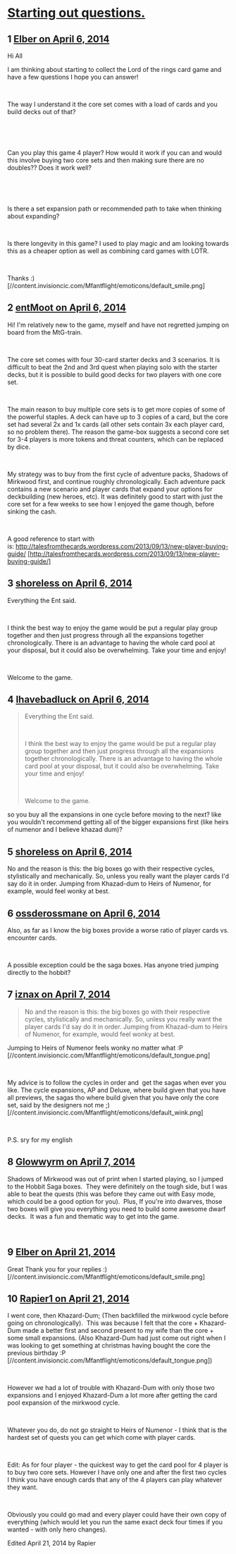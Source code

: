 # [Starting out questions.](https://community.fantasyflightgames.com/topic/103256-starting-out-questions/)

## 1 [Elber on April 6, 2014](https://community.fantasyflightgames.com/topic/103256-starting-out-questions/?do=findComment&comment=1039749)

Hi All

I am thinking about starting to collect the Lord of the rings card game and have a few questions I hope you can answer!

 

The way I understand it the core set comes with a load of cards and you build decks out of that?

 

 

Can you play this game 4 player? How would it work if you can and would this involve buying two core sets and then making sure there are no doubles?? Does it work well?

 

 

Is there a set expansion path or recommended path to take when thinking about expanding?

 

Is there longevity in this game? I used to play magic and am looking towards this as a cheaper option as well as combining card games with LOTR.

 

Thanks :) [//content.invisioncic.com/Mfantflight/emoticons/default_smile.png]

## 2 [entMoot on April 6, 2014](https://community.fantasyflightgames.com/topic/103256-starting-out-questions/?do=findComment&comment=1039755)

Hi! I'm relatively new to the game, myself and have not regretted jumping on board from the MtG-train.

 

The core set comes with four 30-card starter decks and 3 scenarios. It is difficult to beat the 2nd and 3rd quest when playing solo with the starter decks, but it is possible to build good decks for two players with one core set.

 

The main reason to buy multiple core sets is to get more copies of some of the powerful staples. A deck can have up to 3 copies of a card, but the core set had several 2x and 1x cards (all other sets contain 3x each player card, so no problem there). The reason the game-box suggests a second core set for 3-4 players is more tokens and threat counters, which can be replaced by dice.

 

My strategy was to buy from the first cycle of adventure packs, Shadows of Mirkwood first, and continue roughly chronologically. Each adventure pack contains a new scenario and player cards that expand your options for deckbuilding (new heroes, etc). It was definitely good to start with just the core set for a few weeks to see how I enjoyed the game though, before sinking the cash.

 

A good reference to start with is: http://talesfromthecards.wordpress.com/2013/09/13/new-player-buying-guide/ [http://talesfromthecards.wordpress.com/2013/09/13/new-player-buying-guide/]

## 3 [shoreless on April 6, 2014](https://community.fantasyflightgames.com/topic/103256-starting-out-questions/?do=findComment&comment=1039852)

Everything the Ent said.

 

I think the best way to enjoy the game would be put a regular play group together and then just progress through all the expansions together chronologically. There is an advantage to having the whole card pool at your disposal, but it could also be overwhelming. Take your time and enjoy!

 

Welcome to the game.

## 4 [Ihavebadluck on April 6, 2014](https://community.fantasyflightgames.com/topic/103256-starting-out-questions/?do=findComment&comment=1040289)

> Everything the Ent said.
> 
>  
> 
> I think the best way to enjoy the game would be put a regular play group together and then just progress through all the expansions together chronologically. There is an advantage to having the whole card pool at your disposal, but it could also be overwhelming. Take your time and enjoy!
> 
>  
> 
> Welcome to the game.

so you buy all the expansions in one cycle before moving to the next? like you wouldn't recommend getting all of the bigger expansions first (like heirs of numenor and I believe khazad dum)?

## 5 [shoreless on April 6, 2014](https://community.fantasyflightgames.com/topic/103256-starting-out-questions/?do=findComment&comment=1040306)

No and the reason is this: the big boxes go with their respective cycles, stylistically and mechanically. So, unless you really want the player cards I'd say do it in order. Jumping from Khazad-dum to Heirs of Numenor, for example, would feel wonky at best.

## 6 [ossderossmane on April 6, 2014](https://community.fantasyflightgames.com/topic/103256-starting-out-questions/?do=findComment&comment=1040406)

Also, as far as I know the big boxes provide a worse ratio of player cards vs. encounter cards.

 

A possible exception could be the saga boxes. Has anyone tried jumping directly to the hobbit?

## 7 [iznax on April 7, 2014](https://community.fantasyflightgames.com/topic/103256-starting-out-questions/?do=findComment&comment=1040488)

> No and the reason is this: the big boxes go with their respective cycles, stylistically and mechanically. So, unless you really want the player cards I'd say do it in order. Jumping from Khazad-dum to Heirs of Numenor, for example, would feel wonky at best.

Jumping to Heirs of Numenor feels wonky no matter what :P [//content.invisioncic.com/Mfantflight/emoticons/default_tongue.png]

 

My advice is to follow the cycles in order and  get the sagas when ever you like. The cycle expansions, AP and Deluxe, where build given that you have all previews, the sagas tho where build given that you have only the core set, said by the designers not me ;) [//content.invisioncic.com/Mfantflight/emoticons/default_wink.png]

 

P.S. sry for my english

## 8 [Glowwyrm on April 7, 2014](https://community.fantasyflightgames.com/topic/103256-starting-out-questions/?do=findComment&comment=1040510)

Shadows of Mirkwood was out of print when I started playing, so I jumped to the Hobbit Saga boxes.  They were definitely on the tough side, but I was able to beat the quests (this was before they came out with Easy mode, which could be a good option for you).  Plus, If you're into dwarves, those two boxes will give you everything you need to build some awesome dwarf decks.  It was a fun and thematic way to get into the game.

 

## 9 [Elber on April 21, 2014](https://community.fantasyflightgames.com/topic/103256-starting-out-questions/?do=findComment&comment=1055976)

Great Thank you for your replies :) [//content.invisioncic.com/Mfantflight/emoticons/default_smile.png]

## 10 [Rapier1 on April 21, 2014](https://community.fantasyflightgames.com/topic/103256-starting-out-questions/?do=findComment&comment=1056355)

I went core, then Khazard-Dum; (Then backfilled the mirkwood cycle before going on chronologically).  This was because I felt that the core + Khazard-Dum made a better first and second present to my wife than the core + some small expansions. (Also Khazard-Dum had just come out right when I was looking to get something at christmas having bought the core the previous birthday :P [//content.invisioncic.com/Mfantflight/emoticons/default_tongue.png])

 

However we had a lot of trouble with Khazard-Dum with only those two expansions and I enjoyed Khazard-Dum a lot more after getting the card pool expansion of the mirkwood cycle.

 

Whatever you do, do not go straight to Heirs of Numenor - I think that is the hardest set of quests you can get which come with player cards.

 

Edit: As for four player - the quickest way to get the card pool for 4 player is to buy two core sets. However I have only one and after the first two cycles I think you have enough cards that any of the 4 players can play whatever they want.

 

Obviously you could go mad and every player could have their own copy of everything (which would let you run the same exact deck four times if you wanted - with only hero changes).

Edited April 21, 2014 by Rapier

